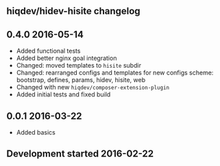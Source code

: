 hiqdev/hidev-hisite changelog
-----------------------------

## 0.4.0 2016-05-14

- Added functional tests
- Added better nginx goal integration
- Changed: moved templates to `hisite` subdir
- Changed: rearranged configs and templates for new configs scheme: bootstrap, defines, params, hidev, hisite, web
- Changed with new `hiqdev/composer-extension-plugin`
- Added initial tests and fixed build

## 0.0.1 2016-03-22

- Added basics

## Development started 2016-02-22

